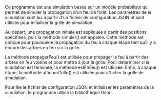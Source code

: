 Ce programme est une simulation basée sur un modèle probabiliste qui permet de simuler la propagation d'un feu de forêt. 
Les paramètres de la simulation sont lus à partir d'un fichier de configuration JSON et sont utilisés pour initialiser la grille de simulation.

Au départ, une propagation initiale est appliquée à partir des positions spécifiées, puis la méthode simuler() est appelée. 
Cette méthode est conçue pour poursuivre la propagation du feu à chaque étape tant qu'il y a encore des arbres en feu sur la grille.

La méthode propagerFeu() est utilisée pour propager le feu à partir des arbres en feu voisins et pour mettre à jour la grille. 
Pour déterminer si la simulation est terminée, la méthode estEnFeu() est utilisée. Enfin, à chaque étape, la méthode afficherGrille() est utilisée pour afficher la grille de simulation.

Pour lire le fichier de configuration JSON et initialiser les paramètres de la simulation, le programme utilise la bibliothèque Gson.
